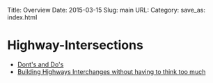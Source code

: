 Title: Overview
Date: 2015-03-15
Slug: main
URL:
Category:
save_as: index.html

Highway-Intersections
=====================

* [Dont's and Do's]({filename}traffic/intersection-donts.md)
* [Building Highways Interchanges without having to think too much]({filename}traffic/dumb-interchanges.md)
